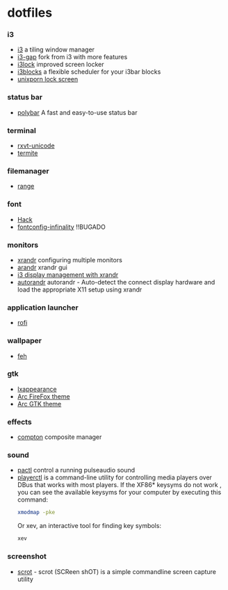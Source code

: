 # dotfiles

### i3
 - [i3](https://i3wm.org/) a tiling window manager 
 - [i3-gap](https://github.com/Airblader/i3) fork from i3 with more features
 - [i3lock](https://github.com/i3/i3lock) improved screen locker
 - [i3blocks](https://github.com/vivien/i3blocks) a flexible scheduler for your i3bar blocks
 - [unixporn lock screen](https://www.reddit.com/r/unixporn/comments/3358vu/i3lock_unixpornworthy_lock_screen/)

### status bar
 - [polybar](https://github.com/jaagr/polybar) A fast and easy-to-use status bar

### terminal
 - [rxvt-unicode](https://wiki.archlinux.org/index.php/rxvt-unicode#Clickable_URLs) 
 - [termite](https://github.com/thestinger/termite) 

### filemanager
 - [range](https://github.com/ranger/ranger) 

### font
 - [Hack](https://github.com/source-foundry/Hack)
 - [fontconfig-infinality](http://www.webupd8.org/2013/06/better-font-rendering-in-linux-with.html) !!BUGADO

### monitors
 - [xrandr](https://wiki.archlinux.org/index.php/xrandr) configuring multiple monitors
 - [arandr](https://christian.amsuess.com/tools/arandr/) xrandr gui
 - [i3 display management with xrandr](http://christopherdecoster.com/posts/i3-wm/)
 - [autorandr](https://github.com/phillipberndt/autorandr) autorandr - Auto-detect the connect display hardware and load the appropriate X11 setup using xrandr

### application launcher
 - [rofi](https://github.com/DaveDavenport/rofi/)

### wallpaper
 - [feh](https://wiki.archlinux.org/index.php/feh)

### gtk
 - [lxappearance](https://wiki.lxde.org/pt/LXAppearance)
 - [Arc FireFox theme](https://github.com/horst3180/arc-firefox-theme)
 - [Arc GTK theme](https://github.com/horst3180/Arc-theme)

### effects
 - [compton](https://wiki.archlinux.org/index.php/Compton) composite manager

### sound
 - [pactl](https://wiki.archlinux.org/index.php/PulseAudio/Examples) control a running pulseaudio sound
 - [playerctl](https://github.com/acrisci/playerctl) is a command-line utility for controlling media players over DBus that works with most players.
    If the XF86* keysyms do not work , you can see the available keysyms for your computer by executing this command:
    ```sh
    xmodmap -pke
    ```
    Or xev, an interactive tool for finding key symbols:
    ```sh
    xev
    ```

### screenshot
 - [scrot](https://github.com/dreamer/scrot) - scrot (SCReen shOT) is a simple commandline screen capture utility
